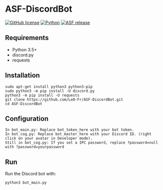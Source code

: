 # ASF-DiscordBot

[![GitHub license](https://img.shields.io/github/license/LeO-Fr/ASF-DiscordBot.svg)](https://github.com/LeO-Fr/ASF-DiscordBot/blob/master/LICENSE)
[![Python](https://img.shields.io/badge/Python-3.5-blue.svg)](https://pypi.python.org/)
[![ASF release](https://img.shields.io/github/release/JustArchi/ArchiSteamFarm.svg?label=ASF&maxAge=600)](https://github.com/JustArchi/ArchiSteamFarm/releases/latest)


## Requirements

* Python 3.5+
* discord.py
* requests

## Installation

```shell
sudo apt-get install python3 python3-pip
sudo python3 -m pip install -U discord.py
python3 -m pip install -U requests
git clone https://github.com/LeO-Fr/ASF-DiscordBot.git
cd ASF-DiscordBot
```

## Configuration

```
In bot_main.py: Replace bot_token_here with your bot token.
In bot_cog.py: Replace bot_master_here with your Discord ID. (right click on your avatar in Developer mode).
Still in bot_cog.py: If you set a IPC password, replace ?password=null with ?password=yourpassword
```

## Run

Run the Discord bot with:
```shell
python3 bot_main.py
```

